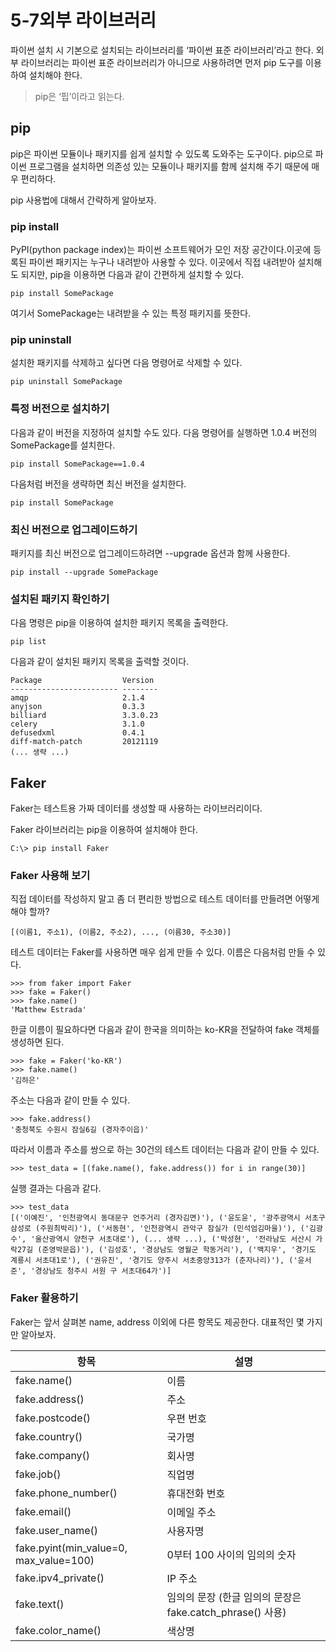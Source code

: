 # 5-7외부 라이브러리
파이썬 설치 시 기본으로 설치되는 라이브러리를 ‘파이썬 표준 라이브러리’라고 한다. 외부 라이브러리는 파이썬 표준 라이브러리가 아니므로 사용하려면 먼저 pip 도구를 이용하여 설치해야 한다.
> pip은 ‘핍’이라고 읽는다.

## pip
pip은 파이썬 모듈이나 패키지를 쉽게 설치할 수 있도록 도와주는 도구이다. pip으로 파이썬 프로그램을 설치하면 의존성 있는 모듈이나 패키지를 함께 설치해 주기 때문에 매우 편리하다.

pip 사용법에 대해서 간략하게 알아보자.

### pip install
PyPI(python package index)는 파이썬 소프트웨어가 모인 저장 공간이다.이곳에 등록된 파이썬 패키지는 누구나 내려받아 사용할 수 있다. 이곳에서 직접 내려받아 설치해도 되지만, pip을 이용하면 다음과 같이 간편하게 설치할 수 있다.
```
pip install SomePackage 
```
여기서 SomePackage는 내려받을 수 있는 특정 패키지를 뜻한다.

### pip uninstall
설치한 패키지를 삭제하고 싶다면 다음 명령어로 삭제할 수 있다.
```
pip uninstall SomePackage
```

### 특정 버전으로 설치하기
다음과 같이 버전을 지정하여 설치할 수도 있다. 다음 명령어를 실행하면 1.0.4 버전의 SomePackage를 설치한다.
```
pip install SomePackage==1.0.4
```
다음처럼 버전을 생략하면 최신 버전을 설치한다.
```
pip install SomePackage 
```

### 최신 버전으로 업그레이드하기
패키지를 최신 버전으로 업그레이드하려면 --upgrade 옵션과 함께 사용한다.
```
pip install --upgrade SomePackage 
```

### 설치된 패키지 확인하기
다음 명령은 pip을 이용하여 설치한 패키지 목록을 출력한다.
```
pip list
```
다음과 같이 설치된 패키지 목록을 출력할 것이다.
```
Package                  Version
------------------------ --------
amqp                     2.1.4
anyjson                  0.3.3
billiard                 3.3.0.23
celery                   3.1.0
defusedxml               0.4.1
diff-match-patch         20121119
(... 생략 ...)
```

## Faker
Faker는 테스트용 가짜 데이터를 생성할 때 사용하는 라이브러리이다.

Faker 라이브러리는 pip을 이용하여 설치해야 한다.
```
C:\> pip install Faker
```

### Faker 사용해 보기
직접 데이터를 작성하지 말고 좀 더 편리한 방법으로 테스트 데이터를 만들려면 어떻게 해야 할까?
```
[(이름1, 주소1), (이름2, 주소2), ..., (이름30, 주소30)]
```
테스트 데이터는 Faker를 사용하면 매우 쉽게 만들 수 있다. 이름은 다음처럼 만들 수 있다.
```
>>> from faker import Faker
>>> fake = Faker()
>>> fake.name()
'Matthew Estrada'
```
한글 이름이 필요하다면 다음과 같이 한국을 의미하는 ko-KR을 전달하여 fake 객체를 생성하면 된다.
```
>>> fake = Faker('ko-KR')
>>> fake.name()
'김하은'
```
주소는 다음과 같이 만들 수 있다.
```
>>> fake.address()
'충청북도 수원시 잠실6길 (경자주이읍)'
```
따라서 이름과 주소를 쌍으로 하는 30건의 테스트 데이터는 다음과 같이 만들 수 있다.
```
>>> test_data = [(fake.name(), fake.address()) for i in range(30)]
```
실행 결과는 다음과 같다.
```
>>> test_data
[('이예진', '인천광역시 동대문구 언주거리 (경자김면)'), ('윤도윤', '광주광역시 서초구 삼성로 (주원최박리)'), ('서동현', '인천광역시 관악구 잠실가 (민석엄김마을)'), ('김광수', '울산광역시 양천구 서초대로'), (... 생략 ...), ('박성현', '전라남도 서산시 가락27길 (준영박문읍)'), ('김성호', '경상남도 영월군 학동거리'), ('백지우', '경기도 계룡시 서초대1로'), ('권유진', '경기도 양주시 서초중앙313가 (춘자나리)'), ('윤서준', '경상남도 청주시 서원 구 서초대64가')]
```

### Faker 활용하기
Faker는 앞서 살펴본 name, address 이외에 다른 항목도 제공한다. 대표적인 몇 가지만 알아보자.

|항목|설명|
|------|---|
|fake.name()|이름|
|fake.address()|주소|
|fake.postcode()|우편 번호|
|fake.country()|국가명|
|fake.company()|회사명|
|fake.job()|직업명|
|fake.phone_number()|휴대전화 번호|
|fake.email()|이메일 주소|
|fake.user_name()|사용자명|
|fake.pyint(min_value=0, max_value=100)|0부터 100 사이의 임의의 숫자|
|fake.ipv4_private()|IP 주소|
|fake.text()|임의의 문장 (한글 임의의 문장은 fake.catch_phrase() 사용)|
|fake.color_name()|색상명|